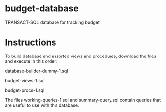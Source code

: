 # budget-database
TRANSACT-SQL database for tracking budget

# Instructions
To build database and assorted views and procedures, download the files and execute in this order:

database-builder-dummy-1.sql

budget-views-1.sql

budget-procs-1.sql

The files working-queries-1.sql and summary-query.sql contain queries that are useful to use with this database.
